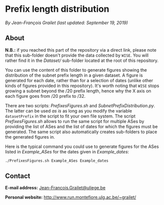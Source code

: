 # Prefix length distribution

*By Jean-François Grailet (last updated: September 19, 2019)*

## About

**N.B.:** if you reached this part of the repository via a direct link, please note that this 
sub-folder doesn't provide the data collected by `WISE`. You will rather find it in the 
*Dataset/* sub-folder located at the root of this repository.

You can use the content of this folder to generate figures showing the distribution of the subnet 
prefix length in a given dataset. A figure is generated for each date, rather than for a selection 
of dates (unlike other kinds of figures provided in this repository). It's worth noting that 
`WISE` stops growing a subnet beyond the /20 prefix length, hence why the X axis on each figure 
goes from /20 prefix to /32.

There are two scripts: *PrefixesFigures.sh* and *SubnetPrefixDistribution.py*. The latter can be 
used _as is_ as long as you modify the variable `datasetPrefix` in the script to fit your own file 
system. The script *PrefixesFigures.sh* allows to run the same script for multiple ASes by 
providing the list of ASes and the list of dates for which the figures must be generated. The same 
script also automatically creates sub-folders to place the generated figures in.

Here is the typical command you could use to generate figures for the ASes listed in 
_Example\_ASes_ for the dates given in _Example\_dates_:

```sh
./PrefixesFigures.sh Example_ASes Example_dates
```

## Contact

**E-mail address:** Jean-Francois.Grailet@uliege.be

**Personal website:** http://www.run.montefiore.ulg.ac.be/~grailet/
